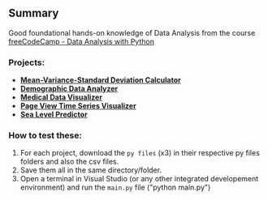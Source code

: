 ## Summary

Good foundational hands-on knowledge of Data Analysis from the course [freeCodeCamp - Data Analysis with Python](https://www.freecodecamp.org/learn/data-analysis-with-python/)


### Projects:

  - **[Mean-Variance-Standard Deviation Calculator](https://github.com/GBlanch/fCC-Data-Analysis-with-Python-Certification/tree/main/0.mvsd.calc)**
  - **[Demographic Data Analyzer](https://github.com/GBlanch/fCC-Data-Analysis-with-Python-Certification/tree/main/1.demographic_analyzer)**
  - **[Medical Data Visualizer](https://github.com/GBlanch/fCC-Data-Analysis-with-Python-Certification/tree/main/2.med_data_visual)**
  - **[Page View Time Series Visualizer](https://github.com/GBlanch/fCC-Data-Analysis-with-Python-Certification/tree/main/3.page_time_series_visual)**
  - **[Sea Level Predictor](https://github.com/GBlanch/fCC-Data-Analysis-with-Python-Certification/blob/main/4.sea_level_predictor/README.md)**

### How to test these:

  1. For each project, download the `py files` (x3) in their respective py files folders and also the csv files.
  2. Save them all in the same directory/folder.
  3. Open a terminal in Visual Studio (or any other integrated developement environment) and run the `main.py` file ("python main.py")
  
